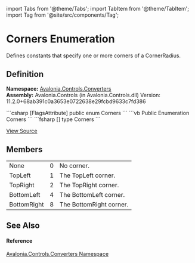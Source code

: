 import Tabs from '@theme/Tabs'; 
import TabItem from '@theme/TabItem'; 
import Tag from '@site/src/components/Tag'; 

# Corners Enumeration


Defines constants that specify one or more corners of a CornerRadius.



## Definition
**Namespace:** <a href="N_Avalonia_Controls_Converters">Avalonia.Controls.Converters</a>  
**Assembly:** Avalonia.Controls (in Avalonia.Controls.dll) Version: 11.2.0+68ab391c0a3653e0722638e29fcbd9633c7fd386

<Tabs groupId="api-code-preview">
<TabItem value="csharp" label="C#">
```csharp
[FlagsAttribute]
public enum Corners
```
</TabItem>
<TabItem value="vb" label="VB">
```vb
<FlagsAttribute>
Public Enumeration Corners
```
</TabItem>
<TabItem value="fsharp" label="F#">
```fsharp
[<FlagsAttribute>]
type Corners
```
</TabItem>
</Tabs>



<a href="https://github.com/AvaloniaUI/Avalonia/tree/master/srcAvalonia.Controls/Converters/Corners.cs" title="View the source code">View Source</a>



## Members
<table>
<tr>
<td>None</td>
<td>0</td>
<td>No corner.</td>
</tr>
<tr>
<td>TopLeft</td>
<td>1</td>
<td>The TopLeft corner.</td>
</tr>
<tr>
<td>TopRight</td>
<td>2</td>
<td>The TopRight corner.</td>
</tr>
<tr>
<td>BottomLeft</td>
<td>4</td>
<td>The BottomLeft corner.</td>
</tr>
<tr>
<td>BottomRight</td>
<td>8</td>
<td>The BottomRight corner.</td>
</tr>
</table>

## See Also


#### Reference
<a href="N_Avalonia_Controls_Converters">Avalonia.Controls.Converters Namespace</a>  
